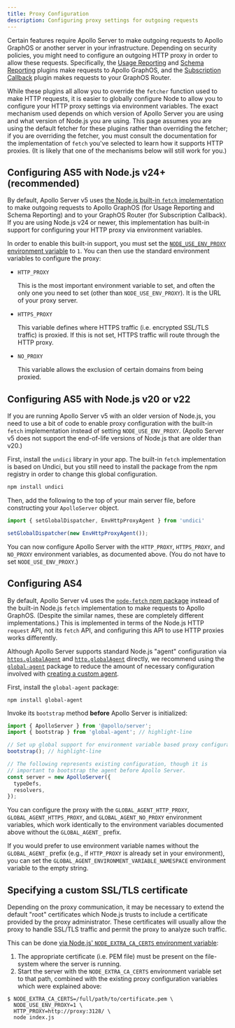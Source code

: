 ```yaml
---
title: Proxy Configuration
description: Configuring proxy settings for outgoing requests
---
```


Certain features require Apollo Server to make outgoing requests to Apollo GraphOS or another server in your infrastructure. Depending on security policies, you might need to configure an outgoing HTTP proxy in order to allow these requests. Specifically, the [Usage Reporting](../api/plugin/usage-reporting/) and [Schema Reporting](../api/plugin/schema-reporting/) plugins make requests to Apollo GraphOS, and the [Subscription Callback](../api/plugin/subscription-callback/) plugin makes requests to your GraphOS Router.

While these plugins all allow you to override the `fetcher` function used to make HTTP requests, it is easier to globally configure Node to allow you to configure your HTTP proxy settings via environment variables. The exact mechanism used depends on which version of Apollo Server you are using and what version of Node.js you are using. This page assumes you are using the default fetcher for these plugins rather than overriding the fetcher; if you are overriding the fetcher, you must consult the documentation for the implementation of `fetch` you've selected to learn how it supports HTTP proxies. (It is likely that one of the mechanisms below will still work for you.)

## Configuring AS5 with Node.js v24+ (recommended)

By default, Apollo Server v5 uses [the Node.js built-in `fetch` implementation](https://nodejs.org/api/globals.html#fetch) to make outgoing requests to Apollo GraphOS (for Usage Reporting and Schema Reporting) and to your GraphOS Router (for Subscription Callback). If you are using Node.js v24 or newer, this implementation has built-in support for configuring your HTTP proxy via environment variables.

In order to enable this built-in support, you must set the [`NODE_USE_ENV_PROXY` environment variable](https://nodejs.org/api/cli.html#node_use_env_proxy1) to `1`. You can then use the standard environment variables to configure the proxy:

- `HTTP_PROXY`

  This is the most important environment variable to set, and often the only one you need to set (other than `NODE_USE_ENV_PROXY`). It is the URL of your proxy server.

- `HTTPS_PROXY`

  This variable defines where HTTPS traffic (i.e. encrypted SSL/TLS traffic) is proxied. If this is not set, HTTPS traffic will route through the HTTP proxy.

- `NO_PROXY`

  This variable allows the exclusion of certain domains from being proxied.


## Configuring AS5 with Node.js v20 or v22

If you are running Apollo Server v5 with an older version of Node.js, you need to use a bit of code to enable proxy configuration with the built-in `fetch` implementation instead of setting `NODE_USE_ENV_PROXY`. (Apollo Server v5 does not support the end-of-life versions of Node.js that are older than v20.)

First, install the `undici` library in your app. The built-in `fetch` implementation is based on Undici, but you still need to install the package from the npm registry in order to change this global configuration.

```bash
npm install undici
```

Then, add the following to the top of your main server file, before constructing your `ApolloServer` object.

```ts
import { setGlobalDispatcher, EnvHttpProxyAgent } from 'undici'

setGlobalDispatcher(new EnvHttpProxyAgent());
```

You can now configure Apollo Server with the `HTTP_PROXY`, `HTTPS_PROXY`, and `NO_PROXY` environment variables, as documented above. (You do not have to set `NODE_USE_ENV_PROXY`.)


## Configuring AS4

By default, Apollo Server v4 uses the [`node-fetch` npm package](https://www.npmjs.com/package/node-fetch) instead of the built-in Node.js `fetch` implementation to make requests to Apollo GraphOS. (Despite the similar names, these are completely different implementations.) This is implemented in terms of the Node.js HTTP `request` API, not its `fetch` API, and configuring this API to use HTTP proxies works differently.

Although Apollo Server supports standard Node.js "agent" configuration via [`https.globalAgent`](https://nodejs.org/api/https.html#https_https_globalagent) and [`http.globalAgent`](https://nodejs.org/api/http.html#http_http_globalagent) directly, we recommend using the [`global-agent`](https://github.com/gajus/global-agent#global-agent) package to reduce the amount of necessary configuration involved with [creating a custom agent](https://nodejs.org/api/http.html#http_class_http_agent).

First, install the `global-agent` package:

```
npm install global-agent
```

Invoke its `bootstrap` method **before** Apollo Server is initialized:

```ts
import { ApolloServer } from '@apollo/server';
import { bootstrap } from 'global-agent'; // highlight-line

// Set up global support for environment variable based proxy configuration.
bootstrap(); // highlight-line

// The following represents existing configuration, though it is
// important to bootstrap the agent before Apollo Server.
const server = new ApolloServer({
  typeDefs,
  resolvers,
});
```

You can configure the proxy with the `GLOBAL_AGENT_HTTP_PROXY`, `GLOBAL_AGENT_HTTPS_PROXY`, and `GLOBAL_AGENT_NO_PROXY` environment variables, which work identically to the environment variables documented above without the `GLOBAL_AGENT_` prefix.

If you would prefer to use environment variable names without the `GLOBAL_AGENT_` prefix (e.g., if `HTTP_PROXY` is already set in your environment), you can set the `GLOBAL_AGENT_ENVIRONMENT_VARIABLE_NAMESPACE` environment variable to the empty string.

## Specifying a custom SSL/TLS certificate

Depending on the proxy communication, it may be necessary to extend the default "root" certificates which Node.js trusts to include a certificate provided by the proxy administrator. These certificates will usually allow the proxy to handle SSL/TLS traffic and permit the proxy to analyze such traffic.

This can be done [via Node.js' `NODE_EXTRA_CA_CERTS` environment variable](https://nodejs.org/api/cli.html#cli_node_extra_ca_certs_file):

1. The appropriate certificate (i.e. PEM file) must be present on the file-system where the server is running.
2. Start the server with the `NODE_EXTRA_CA_CERTS` environment variable set to that path, combined with the existing proxy configuration variables which were explained above:

```shell
$ NODE_EXTRA_CA_CERTS=/full/path/to/certificate.pem \
  NODE_USE_ENV_PROXY=1 \
  HTTP_PROXY=http://proxy:3128/ \
  node index.js
```
